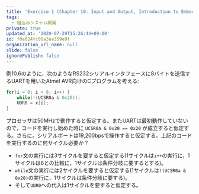 ```yaml
---
title: 'Exercise 1 (Chapter 10: Input and Output, Introduction to Embedded Systems)'
tags:
  - 組込みシステム開発
private: true
updated_at: '2020-07-29T15:26:44+09:00'
id: f0e024fc86a3aa359e9f
organization_url_name: null
slide: false
ignorePublish: false
---
```

例10.6のように，次のようなRS232シリアルインタフェースに8バイトを送信するUARTを用いたAtmel AVR向けのCプログラムを考える:

```c
for(i = 0; i < 8; i++) {
	while(!(UCSR0a & 0x20));
	UDR0 = x[i];
}
```

プロセッサは50MHzで動作すると仮定する。またUARTは最初動作していないので，コードを実行し始めた時に `UCSR0A & 0x20 == 0x20` が成立すると仮定する。さらに，シリアルポートは19,200bpsで操作すると仮定する。上記のコードを実行するのに何サイクル必要か？

* `for`文の実行には3サイクルを要すると仮定する(1サイクルは`i++`の実行に，1サイクルは8との比較に，1サイクルは条件分岐に要するとする)。
* `while`文の実行には2サイクルを要すると仮定する(1サイクルは`!(UCSR0a & 0x20)`の実行に，1サイクルは条件分岐に要する)。
* そして`UDR0`への代入は1サイクルを要すると仮定する。
